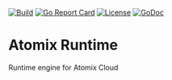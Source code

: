 [![Build](https://github.com/atomix/runtime/actions/workflows/build.yml/badge.svg)](https://github.com/atomix/runtime/actions/workflows/build.yml)
[![Go Report Card](https://goreportcard.com/badge/github.com/atomix/runtime)](https://goreportcard.com/report/github.com/atomix/runtime)
[![License](https://img.shields.io/badge/License-Apache%202.0-blue.svg)](https://github.com/gojp/goreportcard/blob/master/LICENSE)
[![GoDoc](https://godoc.org/github.com/atomix/runtime?status.svg)](https://godoc.org/github.com/atomix/runtime)

# Atomix Runtime

Runtime engine for Atomix Cloud
